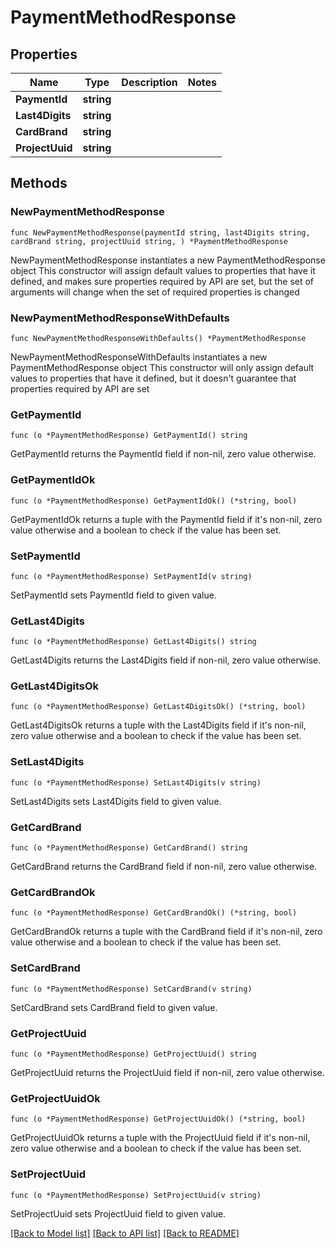 # PaymentMethodResponse

## Properties

Name | Type | Description | Notes
------------ | ------------- | ------------- | -------------
**PaymentId** | **string** |  | 
**Last4Digits** | **string** |  | 
**CardBrand** | **string** |  | 
**ProjectUuid** | **string** |  | 

## Methods

### NewPaymentMethodResponse

`func NewPaymentMethodResponse(paymentId string, last4Digits string, cardBrand string, projectUuid string, ) *PaymentMethodResponse`

NewPaymentMethodResponse instantiates a new PaymentMethodResponse object
This constructor will assign default values to properties that have it defined,
and makes sure properties required by API are set, but the set of arguments
will change when the set of required properties is changed

### NewPaymentMethodResponseWithDefaults

`func NewPaymentMethodResponseWithDefaults() *PaymentMethodResponse`

NewPaymentMethodResponseWithDefaults instantiates a new PaymentMethodResponse object
This constructor will only assign default values to properties that have it defined,
but it doesn't guarantee that properties required by API are set

### GetPaymentId

`func (o *PaymentMethodResponse) GetPaymentId() string`

GetPaymentId returns the PaymentId field if non-nil, zero value otherwise.

### GetPaymentIdOk

`func (o *PaymentMethodResponse) GetPaymentIdOk() (*string, bool)`

GetPaymentIdOk returns a tuple with the PaymentId field if it's non-nil, zero value otherwise
and a boolean to check if the value has been set.

### SetPaymentId

`func (o *PaymentMethodResponse) SetPaymentId(v string)`

SetPaymentId sets PaymentId field to given value.


### GetLast4Digits

`func (o *PaymentMethodResponse) GetLast4Digits() string`

GetLast4Digits returns the Last4Digits field if non-nil, zero value otherwise.

### GetLast4DigitsOk

`func (o *PaymentMethodResponse) GetLast4DigitsOk() (*string, bool)`

GetLast4DigitsOk returns a tuple with the Last4Digits field if it's non-nil, zero value otherwise
and a boolean to check if the value has been set.

### SetLast4Digits

`func (o *PaymentMethodResponse) SetLast4Digits(v string)`

SetLast4Digits sets Last4Digits field to given value.


### GetCardBrand

`func (o *PaymentMethodResponse) GetCardBrand() string`

GetCardBrand returns the CardBrand field if non-nil, zero value otherwise.

### GetCardBrandOk

`func (o *PaymentMethodResponse) GetCardBrandOk() (*string, bool)`

GetCardBrandOk returns a tuple with the CardBrand field if it's non-nil, zero value otherwise
and a boolean to check if the value has been set.

### SetCardBrand

`func (o *PaymentMethodResponse) SetCardBrand(v string)`

SetCardBrand sets CardBrand field to given value.


### GetProjectUuid

`func (o *PaymentMethodResponse) GetProjectUuid() string`

GetProjectUuid returns the ProjectUuid field if non-nil, zero value otherwise.

### GetProjectUuidOk

`func (o *PaymentMethodResponse) GetProjectUuidOk() (*string, bool)`

GetProjectUuidOk returns a tuple with the ProjectUuid field if it's non-nil, zero value otherwise
and a boolean to check if the value has been set.

### SetProjectUuid

`func (o *PaymentMethodResponse) SetProjectUuid(v string)`

SetProjectUuid sets ProjectUuid field to given value.



[[Back to Model list]](../README.md#documentation-for-models) [[Back to API list]](../README.md#documentation-for-api-endpoints) [[Back to README]](../README.md)


